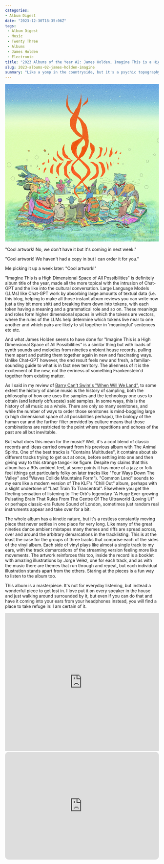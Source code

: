 ```yaml
---
categories:
- Album Digest
date: "2023-12-30T18:35:06Z"
tags: 
 - Album Digest
 - Music
 - Twenty Three
 - Albums
 - James Holden
 - Electronic
title: "2023 Albums of the Year #2: James Holden, Imagine This is a High Dimensional Space of All Possibilities"
slug: 2023-albums-02-james-holden-imagine
summary: "Like a yomp in the countryside, but it's a psychic topography made up of all modern dance music in James Holden's brainy but democratic masterpiece."
---
```

![Cover of Imagine This is a High Dimensional Space of All Possibilities by James Holden](./james-holden-imagine.jpeg)

"Cool artwork! No, we don't have it but it's coming in next week."

"Cool artwork! We haven't had a copy in but I can order it for you."

Me picking it up a week later: "Cool artwork!"

"Imagine This is a High Dimensional Space of All Possibilities" is definitely album title of the year, made all the more topical with the intrusion of Chat-GPT and the like into the cultural conversation. Large Language Models (LLMs) like Chat-GPT work by absorbing large amounts of textual data (i.e. this blog, helping to make all those instant album reviews you can write now just a tiny bit more shit) and breaking them down into tokens, with each token having a meaning and a grammatical role and so on. These meanings and roles form higher dimensional spaces in which the tokens are vectors, where the rules of the LLMs help determine which tokens live near to one another and which pairs are likely to sit together in 'meaningful' sentences etc etc. 

And what James Holden seems to have done for "Imagine This is a High Dimensional Space of All Possibilities" is a similar thing but with loads of synth sounds and melodies from nineties ambient house records, pulling them apart and putting them together again in new and fascinating ways. Unlike Chat-GPT however, the end result feels new and fresh, a familiar-sounding guide to what is in fact new territory. The alienness of it is the excitement of the new, not the eeriness of something Frankenstein'd together from existing matter.

As I said in my review of [Barry Can't Swim's "When Will We Land"](/2023-albums-03-barry-cant-swim-when-will-we-land), to some extent the history of dance music is the history of sampling, both the philosophy of how one uses the samples and the technology one uses to obtain (and latterly obfuscate) said samples. In some ways, this is the history of all music as a whole. There are only so many semitones, and while the number of ways to order those semitones is mind-boggling large (a high dimensional space of all possibilities perhaps), the biology of the human ear and the further filter provided by culture means that those combinations are restricted to the point where repetitions and echoes of the past are all but inevitable.

But what does this mean for the music? Well, it's a cool blend of classic records and ideas carried onward from his previous album with The Animal Spirits. One of the best tracks is "Contains Multitudes", it contains about six different tracks trying to get out at once, before settling into one and then giving way to this strange tango-like figure. Despite my claims that this album has a 90s ambient feel, at some points it has more of a jazz or folk feel (things get particularly folky on later tracks like "Four Ways Down The Valley" and "Waves Collide Mountains Form"). "Common Land" sounds to my ears like a modern version of The KLF's "Chill Out" album, perhaps with a slight undertone of "Last Train To Trancentral". Elsewhere you get the fleeting sensation of listening to The Orb's legendary "A Huge Ever-growing Pulsating Brain That Rules From The Centre Of The Ultraworld (Loving U)" or perhaps classic-era Future Sound of London, sometimes just random real instruments appear and take over for a bit.

The whole album has a kinetic nature, but it's a restless constantly moving piece that never settles in one place for very long. Like many of the great nineties dance ambient mixtapes many themes and riffs are spread across, over and around the arbitrary demarcations in the tracklisting. This is at the least the case for the groups of three tracks that comprise each of the sides of the vinyl album. Each side of vinyl plays like almost a single track to my ears, with the track demarcations of the streaming version feeling more like movements. The artwork reinforces this too, inside the record is a booklet with amazing illustrations by Jorge Velez, one for each track, and as with the music there are themes that run through and repeat, but each individual illustration stands apart from the others. Staring at the pieces is a fun way to listen to the album too.

This album is a masterpiece. It's not for everyday listening, but instead a wonderful piece to get lost in. I love put it on every speaker in the house and just walking around surrounded by it, but even if you can do that and have it coming into your ears from your headphones instead, you will find a place to take refuge in: I am certain of it.

<iframe allow="autoplay *; encrypted-media *;" frameborder="0" height="450" style="width:100%;max-width:660px;overflow:hidden;background:transparent;" sandbox="allow-forms allow-popups allow-same-origin allow-scripts allow-storage-access-by-user-activation allow-top-navigation-by-user-activation" src="https://embed.music.apple.com/gb/album/imagine-this-is-a-high-dimensional-space-of/1663100602"></iframe>

<iframe style="border-radius:12px" src="https://open.spotify.com/embed/album/4c04wXoadgnqqrxeDUCnFP?utm_source=generator" width="100%" height="352" frameBorder="0" allowfullscreen="" allow="autoplay; clipboard-write; encrypted-media; fullscreen; picture-in-picture" loading="lazy"></iframe>